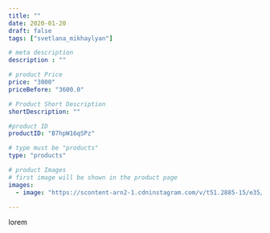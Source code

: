 ```yaml
---
title: ""
date: 2020-01-20
draft: false
tags: ["svetlana_mikhaylyan"]

# meta description
description : ""

# product Price
price: "3000"
priceBefore: "3600.0"

# Product Short Description
shortDescription: ""

#product ID
productID: "B7hpW16qSPz"

# type must be "products"
type: "products"

# product Images
# first image will be shown in the product page
images:
  - image: "https://scontent-arn2-1.cdninstagram.com/v/t51.2885-15/e35/82332379_178249120223939_8883369149443956191_n.jpg?se=7&tp=1&_nc_ht=scontent-arn2-1.cdninstagram.com&_nc_cat=111&_nc_ohc=Bo81jPSfecYAX-6zF95&oh=544ab41d472ea3eddde13afb5b5acdc6&oe=60739717&ig_cache_key=MjIyNTI0MTU4MDUyNTY1OTEyMw%3D%3D.2"

---
```

lorem
